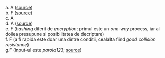 a. A ([source](https://medium.com/coinmonks/understanding-one-way-hash-functions-howtobuidl-5-n-6c5887c08c3))  
b. F ([source](https://infosecscout.com/why-md5-is-not-safe/))  
c. A  
d. A ([source](http://www.sha1-online.com/))  
e. F (*hashing* diferit de *encryption*; primul este un *one-way* process, iar al doilea presupune si posibilitatea de decriptare)  
f. F (a fi rapida este doar una dintre conditii, cealalta fiind *good collision resistance*)  
g.F (input-ul este *parola123*; [source](https://www.md5online.org/md5-decrypt.html))  